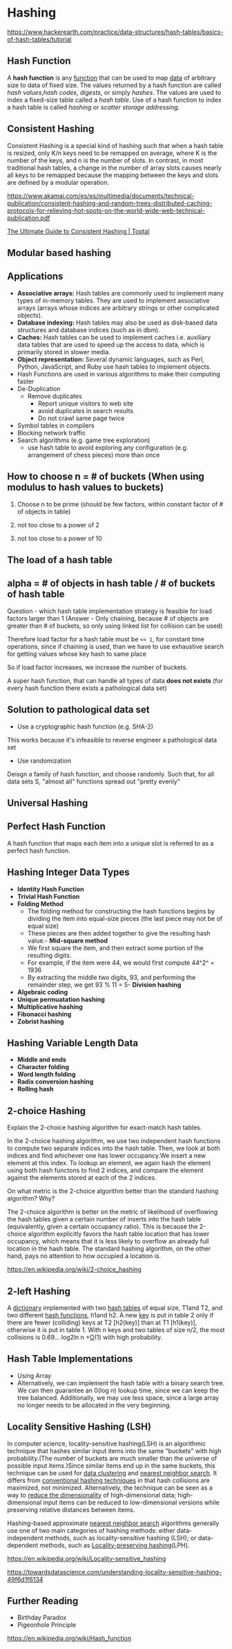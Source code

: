 # Hashing

https://www.hackerearth.com/practice/data-structures/hash-tables/basics-of-hash-tables/tutorial

## Hash Function

A **hash function** is any [function](https://en.wikipedia.org/wiki/Function_(mathematics)) that can be used to map [data](https://en.wikipedia.org/wiki/Data_(computing)) of arbitrary size to data of fixed size. The values returned by a hash function are called *hash values*,*hash codes*, *digests*, or simply *hashes*. The values are used to index a fixed-size table called a *hash table*. Use of a hash function to index a hash table is called *hashing* or *scatter storage addressing*.

## Consistent Hashing

Consistent Hashing is a special kind of hashing such that when a hash table is resized, only K/n keys need to be remapped on average, where K is the number of the keys, and n is the number of slots. In contrast, in most traditional hash tables, a change in the number of array slots causes nearly all keys to be remapped because the mapping between the keys and slots are defined by a modular operation.

https://www.akamai.com/es/es/multimedia/documents/technical-publication/consistent-hashing-and-random-trees-distributed-caching-protocols-for-relieving-hot-spots-on-the-world-wide-web-technical-publication.pdf

[The Ultimate Guide to Consistent Hashing | Toptal](https://www.toptal.com/big-data/consistent-hashing)

## Modular based hashing

## Applications

- **Associative arrays:** Hash tables are commonly used to implement many types of in-memory tables. They are used to implement associative arrays (arrays whose indices are arbitrary strings or other complicated objects).
- **Database indexing:** Hash tables may also be used as disk-based data structures and database indices (such as in dbm).
- **Caches:** Hash tables can be used to implement caches i.e. auxiliary data tables that are used to speed up the access to data, which is primarily stored in slower media.
- **Object representation:** Several dynamic languages, such as Perl, Python, JavaScript, and Ruby use hash tables to implement objects.
- Hash Functions are used in various algorithms to make their computing faster
- De-Duplication
    - Remove duplicates
        - Report unique visitors to web site
        - avoid duplicates in search results
        - Do not crawl same page twice
- Symbol tables in compilers
- Blocking network traffic
- Search algorithms (e.g. game tree exploration)
    - use hash table to avoid exploring any configuration (e.g. arrangement of chess pieces) more than once

## How to choose n = # of buckets (When using modulus to hash values to buckets)

1. Choose n to be prime (should be few factors, within constant factor of # of objects in table)

2. not too close to a power of 2

3. not too close to a power of 10

## The load of a hash table

## alpha = # of objects in hash table / # of buckets of hash table

Question - which hash table implementation strategy is feasible for load factors larger than 1 (Answer - Only chaining, because # of objects are greater than # of buckets, so only using linked list for collision can be used)

Therefore load factor for a hash table must be `<< 1`, for constant time operations, since if chaining is used, than we have to use exhaustive search for getting values whose key hash to same place

So if load factor increases, we increase the number of buckets.

A super hash function, that can handle all types of data **does not exists** (for every hash function there exists a pathological data set)

## Solution to pathological data set

- Use a cryptographic hash function (e.g. SHA-2)

This works because it's infeasible to reverse engineer a pathological data set

- Use randomization

Deisgn a family of hash function, and choose randomly. Such that, for all data sets S, "almost all" functions spread out "pretty evenly"

## Universal Hashing

## Perfect Hash Function

A hash function that maps each item into a unique slot is referred to as a perfect hash function.

## Hashing Integer Data Types

- **Identity Hash Function**
- **Trivial Hash Function**
- **Folding Method**
    - The folding method for constructing the hash functions begins by dividing the item into equal-size pieces (the last piece may not be of equal size)
    - These pieces are then added together to give the resulting hash value.- **Mid-square method**
    - We first square the item, and then extract some portion of the resulting digits.
    - For example, if the item were 44, we would first compute 44^2^ = 1936
    - By extracting the middle two digits, 93, and performing the remainder step, we get 93 % 11 = 5- **Division hashing**
- **Algebraic coding**
- **Unique permuatation hashing**
- **Multiplicative hashing**
- **Fibonacci hashing**
- **Zobrist hashing**

## Hashing Variable Length Data

- **Middle and ends**
- **Character folding**
- **Word length folding**
- **Radix conversion hashing**
- **Rolling hash**

## 2-choice Hashing

Explain the 2-choice hashing algorithm for exact-match hash tables.

In the 2-choice hashing algorithm, we use two independent hash functions to compute two separate indices into the hash table. Then, we look at both indices and find whichever one has lower occupancy.We insert a new element at this index. To lookup an element, we again hash the element using both hash functons to find 2 indices, and compare the element against the elements stored at each of the 2 indices.

On what metric is the 2-choice algorithm better than the standard hashing algorithm? Why?

The 2-choice algorithm is better on the metric of likelihood of overflowing the hash tables given a certain number of inserts into the hash table (equivalently, given a certain occupancy ratio). This is because the 2-choice algorithm explicitly favors the hash table location that has lower occupancy, which means that it is less likely to overflow an already full location in the hash table. The standard hashing algorithm, on the other hand, pays no attention to how occupied a location is.

https://en.wikipedia.org/wiki/2-choice_hashing

## 2-left Hashing

A [dictionary](https://xlinux.nist.gov/dads/HTML/dictionary.html) implemented with two [hash tables](https://xlinux.nist.gov/dads/HTML/hashtab.html) of equal size, T1and T2, and two different [hash functions](https://xlinux.nist.gov/dads/HTML/hash.html), h1and h2. A new [key](https://xlinux.nist.gov/dads/HTML/key.html) is put in table 2 only if there are fewer (colliding) keys at T2 [h2(key)] than at T1 [h1(key)], otherwise it is put in table 1. With n keys and two tables of size n/2, the most collisions is 0.69... log2ln n +[O](https://xlinux.nist.gov/dads/HTML/bigOnotation.html)(1) with high probability.

## Hash Table Implementations

- Using Array
- Alternatively, we can implement the hash table with a binary search tree. We can then guarantee an 0(log n) lookup time, since we can keep the tree balanced. Additionally, we may use less space, since a large array no longer needs to be allocated in the very beginning.

## Locality Sensitive Hashing (LSH)

In computer science, locality-sensitive hashing(LSH) is an algorithmic technique that hashes similar input items into the same "buckets" with high probability.(The number of buckets are much smaller than the universe of possible input items.)Since similar items end up in the same buckets, this technique can be used for [data clustering](https://en.wikipedia.org/wiki/Cluster_analysis) and [nearest neighbor search](https://en.wikipedia.org/wiki/Nearest_neighbor_search). It differs from [conventional hashing techniques](https://en.wikipedia.org/wiki/Hash_function) in that hash collisions are maximized, not minimized. Alternatively, the technique can be seen as a way to [reduce the dimensionality](https://en.wikipedia.org/wiki/Dimension_reduction) of high-dimensional data; high-dimensional input items can be reduced to low-dimensional versions while preserving relative distances between items.

Hashing-based approximate [nearest neighbor search](https://en.wikipedia.org/wiki/Nearest_neighbor_search) algorithms generally use one of two main categories of hashing methods: either data-independent methods, such as locality-sensitive hashing (LSH); or data-dependent methods, such as [Locality-preserving hashing](https://en.wikipedia.org/wiki/Locality-preserving_hashing)(LPH).

https://en.wikipedia.org/wiki/Locality-sensitive_hashing

https://towardsdatascience.com/understanding-locality-sensitive-hashing-49f6d1f6134

## Further Reading

- Birthday Paradox
- Pigeonhole Principle

https://en.wikipedia.org/wiki/Hash_function
